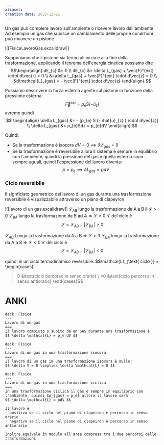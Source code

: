 ```yaml
---
aliases: 
creation date: 2023-12-21
---
```


Un gas può compiere lavoro sull'ambiente o ricevere lavoro dall'ambiente. Ad esempio un gas che subisce un cambiamento delle proprie condizioni può muovere un pistone.

![[FisicaLavoroGas.excalidraw]]

Supponiamo che il pistone sia fermo all'inizio e alla fine della trasformazione, applicando il teorema dell'energia cinetica possiamo dire
$$\begin{align}
 dE_{c} &= 0 \\
dE_{c} &= \delta L_{gas} + \vec{F}^{ext} \cdot d\vec{r} = 0 \\
&=\delta L_{gas} + \vec{F}^{ext} \cdot d\vec{z} = 0 \\
&d\mathcal{L}_{gas} = - \vec{F}^{ext} \cdot d\vec{z}
\end{align} $$

Possiamo descrivere la forza esterna agente sul pistone in funzione della pressione esterna:
$$ \vec{F}^{ext} = p_{e}S(-\hat{u}_{z}) $$
avremo quindi
$$ \begin{align}
\delta L_{gas} &= - [p_{e} S (- \hat{u}_{z} ) \cdot d\vec{z}] \\
\delta L_{gas} &= p_{e}Sdz = p_{e}dV
\end{align} $$

Quindi:
- Se la trasformazione è isocora $dV=0 \implies \delta \mathcal{L}_{gas} =0$
- Se la trasformazione è reversibile allora il sistema è sempre in equilibrio con l'ambiente, quindi la pressione del gas e quella esterna sono sempre uguali, quindi l'espressione del lavoro diventa:
$$ p = p_{e} \implies \delta L_{gas} = pdV  $$

### Ciclo reversibile
Il signficiato geometrico del lavoro di un gas durante una trasformazione reversibile è visualizzabile attraverso un piano di clapeyron

![[lavoro di un gas.excalidraw]]
$\mathcal{L}_{AB}$ lungo la trasformazione da A a B il $\mathcal{L} > 0$
$\mathcal{L}_{BA}$ lungo la trasformazione da $B$ ad $A$ => $\mathcal{L} < 0$
$\mathcal{L}$ del ciclo è $$\mathcal{L} = \mathcal{L}_{AB} - |\mathcal{L}_{BA}| > 0$$


$\mathcal{L}_{AB}$ Lungo la trasformazione da A a B => $\mathcal{L} > 0$
$\mathcal{L}_{BA}$ lungo la trasformazione da A a B => $\mathcal{L} < 0$
$\mathcal{L}$ del ciclo è $$\mathcal{L} = \mathcal{L}_{AB} - |\mathcal{L}_{BA}| < 0$$


quindi in un ciclo termodinamico reversibile:
$$\mathcal{L}_{\text{ ciclo }} = \begin{cases}
>0 &\text{ciclo percorso in senso orario} \\
<0 &\text{ciclo percorso in senso antiorario}
\end{cases}$$

# ANKI


```anki
deck: Fisica
---
Lavoro di un gas
===
Il lavoro compiuto o subito da un GAS durante una trasformazione è 
$$ \delta \mathcal{L} = p_e dV $$
```


```anki
deck: Fisica
---
Lavoro di un gas in una trasformazione isocora
===
Il lavoro di un gas in una trasformazione isocora è nullo:
$$ \delta V = 0 \implies \delta \mathcal{L} = 0 $$
```


```anki
deck: Fisica
---
Lavoro di un gas in una trasformazione ciclica
===
In una trasformazione ciclica il gas è sempre in equilibrio con l'ambiente, quindi $p_{gas} = p_e$ allora il lavoro sarà
$$ \delta \mathcal{L} = pdV $$

Il lavoro è 
- positivo se il ciclo nel piano di clapeiron è percorso in senso orario
- negativo se il ciclo nel piano di clapeiron è percorso in senso antiorario

Inoltre equivale in modulo all'area compresa tra i due percorsi delle trasformazioni
```

